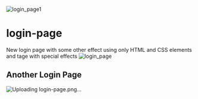 ![login_page1](https://user-images.githubusercontent.com/90175495/210352187-fd037ff4-9d18-420a-8819-83284f60ade5.png)
# login-page
New login page with some other effect 
using only HTML and CSS elements and tage with special effects
![login_page](https://user-images.githubusercontent.com/90175495/210351468-33982f8d-780f-4f89-8946-20d95451e034.png)


## Another Login Page
![Uploading login-page.png…]()
